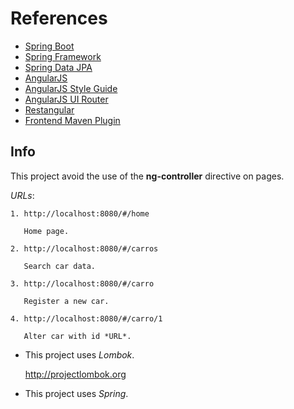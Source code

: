 # References
- [Spring Boot](https://docs.spring.io/spring-boot/docs/2.0.0.M6/reference/htmlsingle/)
- [Spring Framework](https://docs.spring.io/spring/docs/5.0.1.RELEASE/spring-framework-reference/)
- [Spring Data JPA](https://docs.spring.io/spring-data/jpa/docs/2.0.1.RELEASE/reference/html/)
- [AngularJS](https://docs.angularjs.org/guide)
- [AngularJS Style Guide](https://github.com/johnpapa/angular-styleguide/blob/master/a1/README.md)
- [AngularJS UI Router](https://ui-router.github.io/guide/)
- [Restangular](https://github.com/mgonto/restangular)
- [Frontend Maven Plugin](https://github.com/eirslett/frontend-maven-plugin)

## Info
This project avoid the use of the **ng-controller** directive on pages.

*URLs*:

    1. http://localhost:8080/#/home

       Home page.

    2. http://localhost:8080/#/carros

       Search car data.

    3. http://localhost:8080/#/carro

       Register a new car.

    4. http://localhost:8080/#/carro/1

       Alter car with id *URL*.

* This project uses *Lombok*.

    http://projectlombok.org

* This project uses *Spring*.


